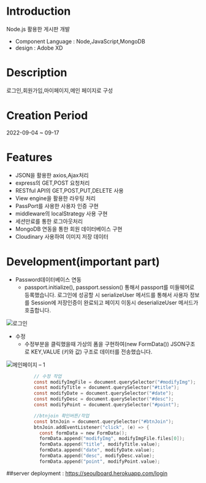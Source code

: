 # Introduction
Node.js 활용한 게시판 개발
* Component Language : Node,JavaScript,MongoDB
* design : Adobe XD

# Description
로그인,회원가입,마이페이지,메인 페이지로 구성

# Creation Period
2022-09-04 ~ 09-17

# Features
* JSON을 활용한 axios,Ajax처리
* express의 GET,POST 요청처리
* RESTful API의 GET,POST,PUT,DELETE 사용
* View engine을 활용한 라우팅 처리
* PassPort를 사용한 사용자 인증 구현
* middleware의 localStrategy 사용 구현
* 세션만료를 통한 로그아웃처리
* MongoDB 연동을 통한 회원 데이터베이스 구현
* Cloudinary 사용하여 이미지 저장 
데이터
# Development(important part)
+ Password데이터베이스 연동 
  + passport.initialize(), passport.session() 통해서 passport를 미들웨어로 등록했습니다. 로그인에 성공할 시 serializeUser 메서드를 통해서 사용자 정보를 Session에 저장인증이 완료되고 페이지 이동시 deserializeUser 메서드가 호출합니다.

![로그인](https://user-images.githubusercontent.com/102776957/190355394-47d3d32c-d43c-433f-95c3-a69715da3a42.jpg)

* 수정
  * 수정부분을 클릭했을때 가상의 폼을 구현하여(new FormData()) JSON구조로 KEY,VALUE (키와 값) 구조로 데이터를 전송했습니다.

![메인페이지 – 1](https://user-images.githubusercontent.com/102776957/190359807-c273a017-8bf7-48ca-a11c-a58f008b2e4f.jpg)
``` C
          // 수정 작업
          const modifyImgFile = document.querySelector("#modifyImg");
          const modifyTitle = document.querySelector("#title");
          const modifyDate = document.querySelector("#date");
          const modifyDesc = document.querySelector("#desc");
          const modifyPoint = document.querySelector("#point");

          //btnjoin 확인버튼/작업
          const btnJoin = document.querySelector("#btnJoin");
          btnJoin.addEventListener("click", (e) => {
            const formData = new FormData();
            formData.append("modifyImg", modifyImgFile.files[0]);
            formData.append("title", modifyTitle.value);
            formData.append("date", modifyDate.value);
            formData.append("desc", modifyDesc.value);
            formData.append("point", modifyPoint.value);
```
##server deployment : https://seoulboard.herokuapp.com/login
